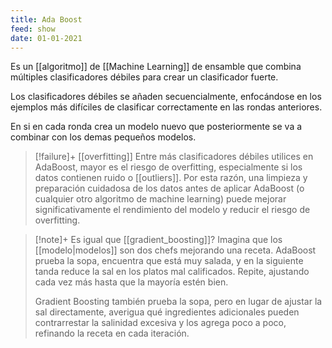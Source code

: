 ```yaml
---
title: Ada Boost
feed: show
date: 01-01-2021
---
```


Es un [[algoritmo]] de [[Machine Learning]] de ensamble que combina múltiples clasificadores débiles para crear un clasificador fuerte. 

Los clasificadores débiles se añaden secuencialmente, enfocándose en los ejemplos más difíciles de clasificar correctamente en las rondas anteriores. 

En si en cada ronda crea un modelo nuevo que posteriormente se va a combinar con los demas pequeños modelos. 

>[!failure]+ [[overfitting]]
>Entre más clasificadores débiles utilices en AdaBoost, mayor es el riesgo de overfitting, especialmente si los datos contienen ruido o [[outliers]]. Por esta razón, una limpieza y preparación cuidadosa de los datos antes de aplicar AdaBoost (o cualquier otro algoritmo de machine learning) puede mejorar significativamente el rendimiento del modelo y reducir el riesgo de overfitting.

>[!note]+ Es igual que [[gradient_boosting]]?
>  Imagina que los [[modelo|modelos]] son dos chefs mejorando una receta. AdaBoost prueba la sopa, encuentra que está muy salada, y en la siguiente tanda reduce la sal en los platos mal calificados. Repite, ajustando cada vez más hasta que la mayoría estén bien.
>  
>Gradient Boosting también prueba la sopa, pero en lugar de ajustar la sal directamente, averigua qué ingredientes adicionales pueden contrarrestar la salinidad excesiva y los agrega poco a poco, refinando la receta en cada iteración.

